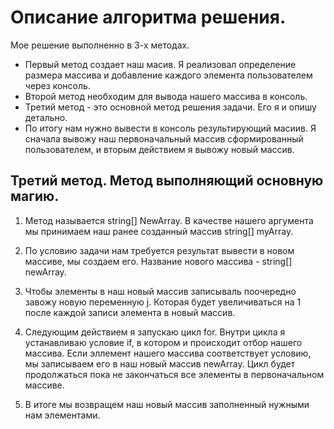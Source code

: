 # Описание алгоритма решения.

Мое решение выполненно в 3-х методах. 
* Первый метод создает наш масив. Я реализовал определение размера массива и добавление каждого элемента пользователем через консоль.
* Второй метод необходим для вывода нашего массива в консоль.
* Третий метод - это основной метод решения задачи. Его я и опишу детально.
* По итогу нам нужно вывести в консоль результирующий масиив. Я сначала вывожу наш первоначальный массив сформированный пользователем, и вторым действием я вывожу новый массив.

## Третий метод. Метод выполняющий основную магию.

1. Метод называется string[] NewArray. В качестве нашего аргумента мы принимаем наш ранее созданный массив string[] myArray.

2. По условию задачи нам требуется результат вывести в новом массиве, мы создаем его. Название нового массива - string[] newArray.

3. Чтобы элементы в наш новый массив записываль поочередно завожу новую переменную j. Которая будет увеличиваться на 1 после каждой записи элемента в новый массив.

4. Следующим действием я запускаю цикл for. Внутри цикла я устанавливаю условие if, в котором и происходит отбор нашего массива. Если эллемент нашего массива соответствует условию, мы записываем его в наш новый массив newArray. Цикл будет продолжаться пока не закончаться все элементы в первоначальном массиве. 

5. В итоге мы возвращем наш новый массив заполненный нужными нам элементами. 

